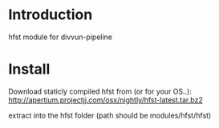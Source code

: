 # Introduction

hfst module for divvun-pipeline

# Install
Download staticly compiled hfst from (or for your OS..):
http://apertium.projectjj.com/osx/nightly/hfst-latest.tar.bz2

extract into the hfst folder (path should be modules/hfst/hfst)

